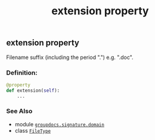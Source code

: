 ﻿---
title: extension property
second_title: GroupDocs.Signature for Python via .NET API References
description: 
type: docs
url: /python-net/groupdocs.signature.domain/filetype/extension/
is_root: false
weight: 690
---

## extension property


Filename suffix (including the period ".") e.g. ".doc".
### Definition:
```python
@property
def extension(self):
    ...
```

### See Also
* module [`groupdocs.signature.domain`](../../)
* class [`FileType`](/signature/python-net/groupdocs.signature.domain/filetype)
